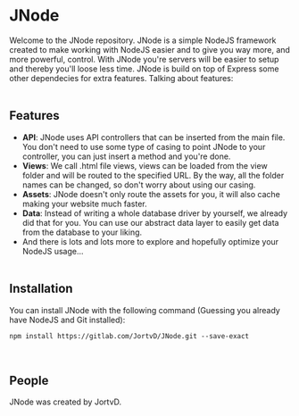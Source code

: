 # JNode
Welcome to the JNode repository. JNode is a simple NodeJS framework created to make working with NodeJS easier and to give you way more, and more powerful, control. With JNode you're servers will be easier to setup and thereby you'll loose less time. JNode is build on top of Express some other dependecies for extra features. Talking about features:
<br><br>

## Features
- **API**: JNode uses API controllers that can be inserted from the main file. You don't need to use some type of casing to point JNode to your controller, you can just insert a method and you're done.
- **Views**: We call .html file views, views can be loaded from the view folder and will be routed to the specified URL. By the way, all the folder names can be changed, so don't worry about using our casing.
- **Assets**: JNode doesn't only route the assets for you, it will also cache making your website much faster.
- **Data**: Instead of writing a whole database driver by yourself, we already did that for you. You can use our abstract data layer to easily get data from the database to your liking.
- And there is lots and lots more to explore and hopefully optimize your NodeJS usage...
<br><br>

## Installation
You can install JNode with the following command (Guessing you already have NodeJS and Git installed):
```
npm install https://gitlab.com/JortvD/JNode.git --save-exact
```
<br>

## People
JNode was created by JortvD.
